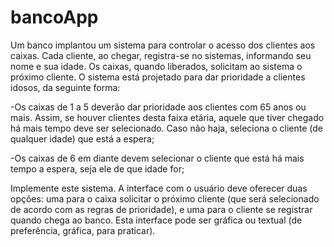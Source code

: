 # bancoApp

Um banco implantou um sistema para controlar o acesso dos clientes aos caixas. Cada cliente, ao chegar, registra-se no sistemas, informando seu nome e sua idade. Os caixas, quando liberados, solicitam ao sistema o próximo cliente. O sistema está projetado para dar prioridade a clientes idosos, da seguinte forma:

  -Os caixas de 1 a 5 deverão dar prioridade aos clientes com 65 anos ou mais. Assim, se houver clientes desta faixa etária, aquele que tiver chegado há mais tempo deve ser selecionado. Caso não haja, seleciona o cliente (de qualquer idade) que está a espera;
  
  -Os caixas de 6 em diante devem selecionar o cliente que está há mais tempo a espera, seja ele de que idade for;
  
Implemente este sistema. A interface com o usuário deve oferecer duas opções: uma para o caixa solicitar o próximo cliente (que será selecionado de acordo com as regras de prioridade), e uma para o cliente se registrar quando chega ao banco. Esta interface pode ser gráfica ou textual (de preferência, gráfica, para praticar). 
